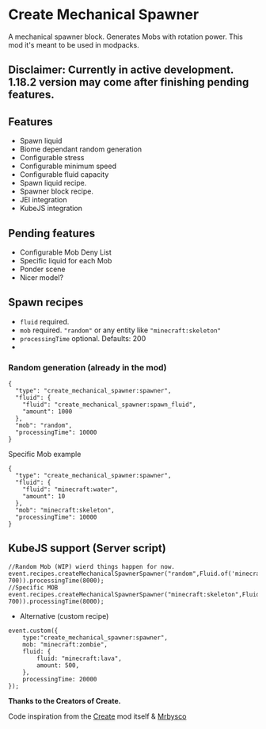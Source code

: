 # Create Mechanical Spawner

A mechanical spawner block. Generates Mobs with rotation power.
This mod it's meant to be used in modpacks. 

## Disclaimer: Currently in active development. 1.18.2 version may come after finishing pending features.


## Features
- Spawn liquid
- Biome dependant random generation
- Configurable stress
- Configurable minimum speed
- Configurable fluid capacity
- Spawn liquid recipe.
- Spawner block recipe.
- JEI integration
- KubeJS integration

## Pending features
- Configurable Mob Deny List
- Specific liquid for each Mob
- Ponder scene
- Nicer model?

## Spawn recipes
- `fluid` required.
- `mob` required. `"random"` or any entity like `"minecraft:skeleton"`
- `processingTime` optional. Defaults: 200
- 

### Random generation (already in the mod)
```
{
  "type": "create_mechanical_spawner:spawner",
  "fluid": {
    "fluid": "create_mechanical_spawner:spawn_fluid",
    "amount": 1000
  },
  "mob": "random",
  "processingTime": 10000
}
```
Specific Mob example
```
{
  "type": "create_mechanical_spawner:spawner",
  "fluid": {
    "fluid": "minecraft:water",
    "amount": 10
  },
  "mob": "minecraft:skeleton",
  "processingTime": 10000
}
```

## KubeJS support (Server script)

```
//Random Mob (WIP) wierd things happen for now.
event.recipes.createMechanicalSpawnerSpawner("random",Fluid.of('minecraft:water', 700)).processingTime(8000);
//Specific MOB
event.recipes.createMechanicalSpawnerSpawner("minecraft:skeleton",Fluid.of('minecraft:water', 700)).processingTime(8000);
```

- Alternative (custom recipe)
```
event.custom({
    type:"create_mechanical_spawner:spawner",
    mob: "minecraft:zombie",
    fluid: {
        fluid: "minecraft:lava",
        amount: 500,
    },
    processingTime: 20000
});
```
**Thanks to the Creators of Create.**

Code inspiration from the [Create](https://www.curseforge.com/minecraft/mc-mods/create "Create") mod itself & [Mrbysco](https://www.curseforge.com/members/mrbysco) 

